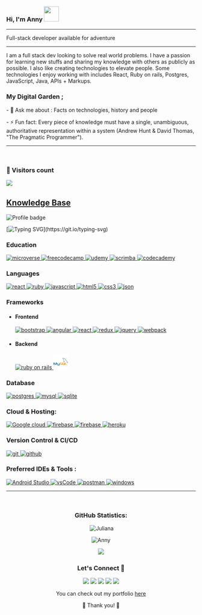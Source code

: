 ### Hi, I'm Anny <img src="https://emoji.gg/assets/emoji/wavegif_1860.gif" width="40" height="40"/>

<hr/>
 Full-stack developer available for adventure   
<hr/>

<!--
**Anny85-code/Anny85-code** is a ✨ _special_ ✨ repository because its `README.md` (this file) appears on your GitHub profile.-->

I am a full stack dev looking to solve real world problems. I have a passion for learning new stuffs and sharing my knowledge with others as publicly as possible. I also like creating technologies to elevate people. Some technologies I enjoy working with includes React, Ruby on rails, Postgres, JavaScript, Java, APIs + Markups.

### My Digital Garden ;

<p align="left">- 💬 Ask me about : Facts on technologies, history and people</p>

<p align="left">- ⚡ Fun fact: Every piece of knowledge must have a single, unambiguous, authoritative representation within a system (Andrew Hunt & David Thomas, "The Pragmatic Programmer").</p>
<hr/>

<br />
<h3> 👱 Visitors count </h3>
<img src="https://profile-counter.glitch.me/Anny85-code/count.svg" />
<p>
<h2><u><b>Knowledge Base</b></u></h2>

![Profile badge](https://www.codewars.com/users/Anny85/badges/large)


[![Typing SVG](https://readme-typing-svg.herokuapp.com?font=Popins&duration=4700&color=E8A44FED&lines=A+tech+enthusiast+with+over+2+years+of+software+development+experience.;I+build+cutting+edge+business+logic.;Always+happy+and+open+to+learn+new+stuff.;I+am+open+to+new+opportunities.)](https://git.io/typing-svg)
<h3>Education</h3>
<p>
  <a href="https://www.php.net/" target="_blank"> 
    <img src="https://img.shields.io/badge/Microverse-blueviolet?style=for-the-badge&logo=microverse&logoColor=61DAFB" 
      alt="microverse"/> 
  </a>
 <a href="https://www.php.net/" target="_blank"> 
    <img src="https://img.shields.io/badge/freecodecamp-27273D?style=for-the-badge&logo=freecodecamp&logoColor=white" 
      alt="freecodecamp"/> 
  </a>
 <a href="https://www.php.net/" target="_blank"> 
    <img src="https://img.shields.io/badge/Udemy-EC5252?style=for-the-badge&logo=Udemy&logoColor=white" 
      alt="udemy"/> 
  </a>
  <a href="https://www.php.net/" target="_blank"> 
    <img src="https://img.shields.io/badge/scrimba-2B283A?style=for-the-badge&logo=scrimba&logoColor=white" 
      alt="scrimba"/> 
  </a>
 <a href="https://www.php.net/" target="_blank"> 
    <img src="https://img.shields.io/badge/Codecademy-FFF0E5?style=for-the-badge&logo=codecademy&logoColor=303347" 
      alt="codecademy"/> 
  </a>
</p>

<h3>Languages</h3>
<p>
   <a href="https://www.php.net/" target="_blank"> 
    <img src="https://img.shields.io/badge/React-20232A?style=for-the-badge&logo=react&logoColor=61DAFB" 
      alt="react"/> 
  </a>
  <a href="https://www.ruby-lang.org/fr/" target="_blank"> 
    <img src="https://img.shields.io/badge/Ruby-CC342D?style=for-the-badge&logo=ruby&logoColor=white" 
      alt="ruby"/> 
  </a>
  <a href="https://developer.mozilla.org/en-US/docs/Web/JavaScript" target="_blank"> 
    <img src="https://img.shields.io/badge/Javascript-F7DF1E.svg?style=for-the-badge&logo=javascript&logoColor=black"
      alt="javascript"/> 
  </a>
  <a href="https://www.w3.org/html/" target="_blank"> 
    <img src="https://img.shields.io/badge/html-E34F26.svg?style=for-the-badge&logo=html5&logoColor=white"
      alt="html5"/> 
  </a>
  <a href="https://www.w3schools.com/css/" target="_blank">
    <img src="https://img.shields.io/badge/css-1572B6.svg?style=for-the-badge&logo=css3&logoColor=white"
      alt="css3"/>
  </a>
   <a href="https://www.json.org/json-en.html" target="_blank">
    <img src="https://img.shields.io/badge/json-5E5C5C?style=for-the-badge&logo=json&logoColor=white"
      alt="json"/>
  </a>
</p>
<p>
 <h3>Frameworks</h3>
 <ul>
 <li><h4>Frontend</h4></li>
<p>
      <a href="https://getbootstrap.com" target="_blank">
    <img src="https://img.shields.io/badge/bootstrap-7952B3.svg?style=for-the-badge&logo=bootstrap&logoColor=white"
      alt="bootstrap"/>
  </a>
  <a href="https://angular.io/" target="_blank">
    <img src="https://angular.io/assets/images/logos/angular/logo-nav@2x.png" alt="angular" width="70px"/> 
  </a>

  <a href="https://reactjs.org/" target="_blank"> 
    <img src="https://img.shields.io/badge/reactjs-61DAFB.svg?style=for-the-badge&logo=react&logoColor=black"
      alt="react"/> 
  </a>
  <a href="https://redux.js.org" target="_blank"> 
    <img src="https://img.shields.io/badge/redux-764ABC.svg?style=for-the-badge&logo=redux&logoColor=white" alt="redux"/> 
  </a> 
  <a href="https://jquery.com/" target="_blank">
    <img src="https://img.shields.io/badge/jquery-0769AD.svg?style=for-the-badge&logo=jquery&logoColor=white" alt="jquery"/> 
  </a>
  <a href="https://webpack.js.org" target="_blank">
    <img src="https://img.shields.io/badge/webpack-8DD6F9.svg?style=for-the-badge&logo=webpack&logoColor=black"
      alt="webpack"/>
  </a>
</p>
<p>
<li><h4>Backend</h4></li>
<p>
    <a href="https://rubyonrails.org/" target="_blank"> 
      <img src="https://img.shields.io/badge/Ruby_on_Rails-CC0000?style=for-the-badge&logo=ruby-on-rails&logoColor=white" alt="ruby on rails"/> 
  </a>
   <a href="https://www.mysql.com/" target="_blank"> <img src="https://raw.githubusercontent.com/devicons/devicon/master/icons/mysql/mysql-original-wordmark.svg" alt="mysql" width="40" height="40"/> </a>
</p> 
 </ul>
<h3>Database</h3>
<p>
 <a href="https://www.mysql.com/" target="_blank"> 
    <img src="https://img.shields.io/badge/PostgreSQL-316192?style=for-the-badge&logo=postgresql&logoColor=white"
      alt="postgres"/>
  </a>
 
  <a href="https://www.mysql.com/" target="_blank"> 
    <img src="https://img.shields.io/badge/MySQL-005C84?style=for-the-badge&logo=mysql&logoColor=white"
      alt="mysql"/>
  </a>
  <a href="https://www.sqlite.org/" target="_blank"> 
    <img src="https://img.shields.io/badge/sqlite-003B57.svg?style=for-the-badge&logo=sqlite&logoColor=white"
      alt="sqlite"/> 
  </a> 
</p>
<p>
<h3>Cloud & Hosting:</h3>
<p>
  <a href="https://cloud.google.com/" target="_blank">
    <img  src="https://img.shields.io/badge/Google_Cloud-4285F4?style=for-the-badge&logo=google-cloud&logoColor=white" alt="Google cloud"/> 
  </a>
  <a href="https://firebase.google.com/" target="_blank">
    <img src="https://img.shields.io/badge/firebase-FFCA28.svg?style=for-the-badge&logo=firebase&logoColor=black" alt="firebase"/>
  </a>
  <a href="https://netlify.com/" target="_blank">
    <img src="https://img.shields.io/badge/netlify-00C7B7.svg?style=for-the-badge&logo=netlify&logoColor=black" alt="firebase"/>
  </a>
  <a href="https://heroku.com" target="_blank"> 
    <img src="https://img.shields.io/badge/heroku-430098.svg?style=for-the-badge&logo=heroku&logoColor=white"
      alt="heroku"/> 
  </a> 
</p>
<p>
<h3>Version Control & CI/CD</h3>
<p>
  <a href="https://git-scm.com/" target="_blank">
    <img src="https://img.shields.io/badge/git-F05032.svg?style=for-the-badge&logo=git&logoColor=white"
      alt="git"/>
  </a>
  <a href="https://github.com/ELanza-48" target="_blank">
    <img src="https://img.shields.io/badge/github-181717.svg?style=for-the-badge&logo=github&logoColor=white" alt="github" />
  </a>
</p>
<p>
<h3>Preferred IDEs & Tools :</h3>
<p> 
   <a href="https://developer.android.com/" target="_blank">
    <img src="https://img.shields.io/badge/Android_Studio-3DDC84?style=for-the-badge&logo=android-studio&logoColor=white" alt="Android Studio"/> 
  </a>
  <a href="https://code.visualstudio.com/" target="_blank">
    <img src="https://img.shields.io/badge/vscode-007ACC.svg?style=for-the-badge&logo=visualstudiocode&logoColor=white" alt="vsCode"/> 
  </a>
  <a href="https://postman.com" target="_blank"> 
    <img src="https://img.shields.io/badge/postman-FF6C37.svg?style=for-the-badge&logo=postman&logoColor=white" alt="postman"/>
  </a>
  <a href="https://www.microsoft.com/fr-fr/windows" target="_blank"> 
    <img src="https://img.shields.io/badge/Windows-0078D6?style=for-the-badge&logo=windows&logoColor=white" alt="windows"/>
  </a>
</p>

----


<!-- ### Languages and Tools: -->

<!-- <img align="left" alt="Visual Studio Code" width="26px" src="https://raw.githubusercontent.com/github/explore/80688e429a7d4ef2fca1e82350fe8e3517d3494d/topics/visual-studio-code/visual-studio-code.png" />
<img align="left" alt="HTML5" width="26px" src="https://raw.githubusercontent.com/github/explore/80688e429a7d4ef2fca1e82350fe8e3517d3494d/topics/html/html.png" />
<img align="left" alt="CSS3" width="26px" src="https://raw.githubusercontent.com/github/explore/80688e429a7d4ef2fca1e82350fe8e3517d3494d/topics/css/css.png" />
<img align="left" alt="Sass" width="26px" src="https://raw.githubusercontent.com/github/explore/80688e429a7d4ef2fca1e82350fe8e3517d3494d/topics/sass/sass.png" />
<img align="left" alt="JavaScript" width="26px" src="https://raw.githubusercontent.com/github/explore/80688e429a7d4ef2fca1e82350fe8e3517d3494d/topics/javascript/javascript.png"
 -->

<!-- ![Linkedin](https://user-images.githubusercontent.com/87186552/149636298-a25a4ce3-29be-414f-88b3-08c19dd5e007.png)
![twitter](https://user-images.githubusercontent.com/87186552/149636305-318742f5-8f93-4f77-8556-180c94f49879.png)
![facebook](https://user-images.githubusercontent.com/87186552/149640152-0a1a7854-aa00-4a65-8676-96c6e23449d1.png)



[1]:https://www.linkedin.com/in/aniekan-udo-665b65213
[2]:https://twitter.com/Annyudo8?t=ZaF9C365AQpRBW2_I1J5pQ&s=09
[3]: https://web.facebook.com/aniekan.udo1 -->

<br>

<h3 align="center">GitHub Statistics:</h3>

<p align="center">&nbsp;<img src="https://github-readme-stats.vercel.app/api?username=Anny85-code&show_icons=true&theme=merko" alt="Juliana" /></p>

<p align="center"><img src="https://github-readme-streak-stats.herokuapp.com?user=Anny85-code&theme=github-dark&date_format=M%20j%5B%2C%20Y%5D&fire=DDD877" alt="Anny" /></p>

<p align="center"><img src="https://github-readme-stats.vercel.app/api/top-langs/?username=Anny85-code&layout=compact&theme=vue"</p>

<h3 align="center">Let's Connect 🤝</h3>
<div align="center">
<a target="_blank"
href="https://www.linkedin.com/in/aniekan-udo-665b65213/"><img
src="https://img.shields.io/badge/-LinkedIn-0077b5?style=for-the-badge&logo=LinkedIn&logoColor=white"></img></a> <a target="_blank"
href="mailto:uaniekan@gmail.com"><img
src="https://img.shields.io/badge/-Gmail-D14836?style=for-the-badge&logo=Gmail&logoColor=white"></img></a> <a target="_blank"
href="https://twitter.com/Annyudo8?t=ZaF9C365AQpRBW2_I1J5pQ&s=09"><img
src="https://img.shields.io/badge/-Twitter-1DA1F2?style=for-the-badge&logo=Twitter&logoColor=white"></img></a>
<a target="_blank"
href="https://api.whatsapp.com/send?phone=+2348032668874&text&app_absent=0"><img
src="https://img.shields.io/badge/WhatsApp-25D366?style=for-the-badge&logo=whatsapp&logoColor=white"></img></a>
<a target="_blank"
href="https://medium.com/@aniekaudo"><img
src="https://img.shields.io/badge/Medium-12100E?style=for-the-badge&logo=medium&logoColor=white"></img></a>
<div/>
<p align="center">You can check out my portfolio <a href="https://anny85-code.github.io/Portfolio-Microverse/" color="green">here</a></p>
<p align="center">🤝 Thank you! 🤝</p>
